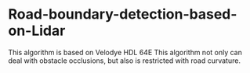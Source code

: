 # Road-boundary-detection-based-on-Lidar
This algorithm is based on Velodye HDL 64E
This algorithm not only can deal with obstacle occlusions, but also is restricted with road curvature.

